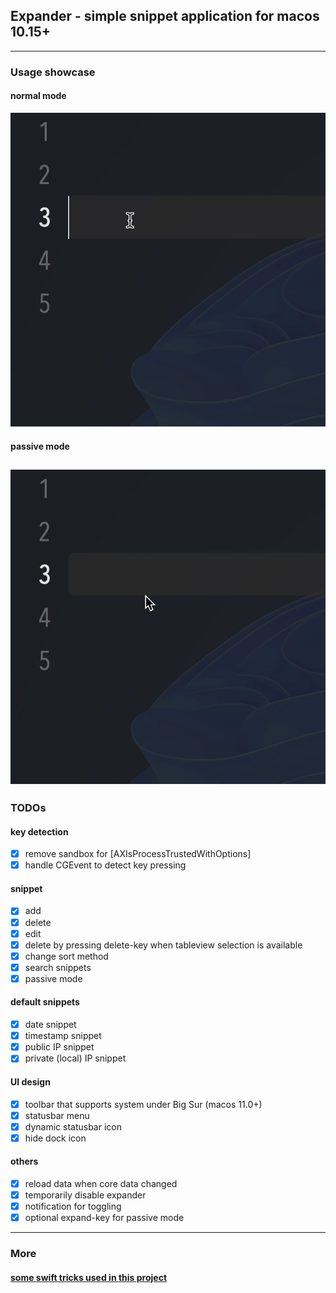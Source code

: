 ## Expander - simple snippet application for macos 10.15+

---

### Usage showcase

#### normal mode

![normal mode showcase](./normal.gif)

#### passive mode

## ![passive mode showcase](./passive.gif)

### TODOs

#### key detection

- [x] remove sandbox for [AXIsProcessTrustedWithOptions]
- [x] handle CGEvent to detect key pressing

#### snippet

- [x] add
- [x] delete
- [x] edit
- [x] delete by pressing delete-key when tableview selection is available
- [x] change sort method
- [x] search snippets
- [x] passive mode

#### default snippets

- [x] date snippet
- [x] timestamp snippet
- [x] public IP snippet
- [x] private (local) IP snippet

#### UI design

- [x] toolbar that supports system under Big Sur (macos 11.0+)
- [x] statusbar menu
- [x] dynamic statusbar icon
- [x] hide dock icon

#### others

- [x] reload data when core data changed
- [x] temporarily disable expander
- [x] notification for toggling
- [x] optional expand-key for passive mode

---

### More

#### [some swift tricks used in this project](./swift-tricks.md)
